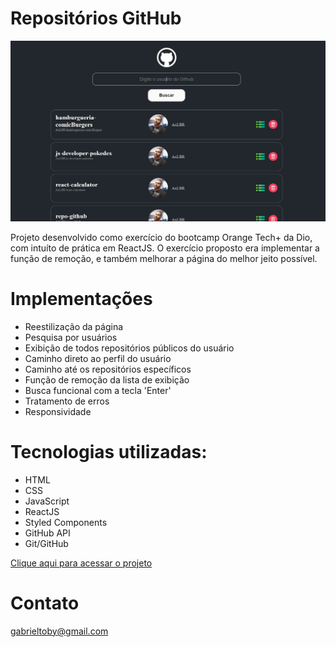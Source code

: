 # Repositórios GitHub

![preview](./public/preview.JPG)

Projeto desenvolvido como exercício do bootcamp Orange Tech+ da Dio, com intuíto de prática em ReactJS. O exercício proposto era implementar a função de remoção, e também melhorar a página do melhor jeito possível.

# Implementações
- Reestilização da página
- Pesquisa por usuários
- Exibição de todos repositórios públicos do usuário
- Caminho direto ao perfil do usuário
- Caminho até os repositórios específicos
- Função de remoção da lista de exibição
- Busca funcional com a tecla 'Enter'
- Tratamento de erros
- Responsividade

# Tecnologias utilizadas:
- HTML
- CSS
- JavaScript
- ReactJS
- Styled Components
- GitHub API
- Git/GitHub

[Clique aqui para acessar o projeto](https://axlbr.github.io/react-repo-github/)

# Contato
gabrieltoby@gmail.com
